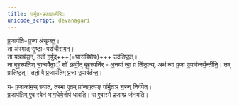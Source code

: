 ```yaml
---
title: गार्मुत-प्रजाकामेष्टिः
unicode_script: devanagari
---
```


प्र॒जाप॑तिᳶ प्र॒जा अ॑सृजत॒।  
ता अ॑स्मात् सृ॒ष्टाᳶ परा॑चीराय॒न्।  
ता यत्राव॑स॒न्, ततो॑ ग॒र्मुद्+++(=घासविशेषः)+++ उद॑तिष्ठ॒त्।  
ता बृह॒स्पति॑श् चा॒न्ववै॑ता॒ँ॒ सो॑ ऽब्रवी॒द् बृह॒स्पति॑र् - अ॒नया॑ त्वा॒ प्र ति॑ष्ठा॒न्य्, अथ॑ त्वा प्र॒जा उ॒पाव॑र्त्स्य॒न्तीति॒। 
तम् प्राति॑ष्ठ॒त्। ततो॒ वै प्र॒जाप॑तिम् प्र॒जा उ॒पाव॑र्तन्त॒।

यᳶ प्र॒जाका॑म॒स् स्यात्, तस्मा॑ ए॒तम् प्रा॑जाप॒त्यङ् गा॑र्मु॒तञ् च॒रुन् निर्व॑पेत्।  
प्र॒जाप॑तिम् ए॒व स्वेन॑ भाग॒धेये॒नोप॑ धावति॒। स ए॒वास्मै॑ प्र॒जाम्प्र ज॑नयति। 